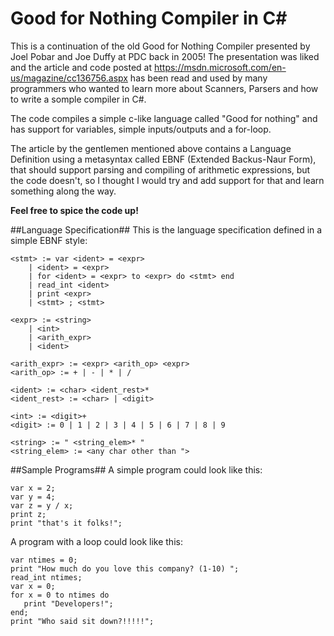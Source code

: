 # Good for Nothing Compiler in C&#35;
This is a continuation of the old Good for Nothing Compiler presented by Joel Pobar and Joe Duffy at PDC back in 2005! 
The presentation was liked and the article and code posted at https://msdn.microsoft.com/en-us/magazine/cc136756.aspx
has been read and used by many programmers who wanted to learn more about Scanners, Parsers and how to write a somple
compiler in C#.

The code compiles a simple c-like language called "Good for nothing" and has support for variables, simple
inputs/outputs and a for-loop.

The article by the gentlemen mentioned above contains a Language Definition using a metasyntax called EBNF 
(Extended Backus-Naur Form), that should support parsing and compiling of arithmetic expressions, but the 
code doesn't, so I thought I would try and add support for that and learn something along the way. 

**Feel free to spice the code up!**

##Language Specification##
This is the language specification defined in a simple EBNF style:

```
<stmt> := var <ident> = <expr>
	| <ident> = <expr>
	| for <ident> = <expr> to <expr> do <stmt> end
	| read_int <ident>
	| print <expr>
	| <stmt> ; <stmt>

<expr> := <string>
	| <int>
	| <arith_expr>
	| <ident>

<arith_expr> := <expr> <arith_op> <expr>
<arith_op> := + | - | * | /

<ident> := <char> <ident_rest>*
<ident_rest> := <char> | <digit>

<int> := <digit>+
<digit> := 0 | 1 | 2 | 3 | 4 | 5 | 6 | 7 | 8 | 9

<string> := " <string_elem>* "
<string_elem> := <any char other than ">
```
##Sample Programs##
A simple program could look like this:
```
var x = 2;
var y = 4;
var z = y / x;
print z;
print "that's it folks!";
```
A program with a loop could look like this:
```
var ntimes = 0;
print "How much do you love this company? (1-10) ";
read_int ntimes;
var x = 0;
for x = 0 to ntimes do
   print "Developers!";
end;
print "Who said sit down?!!!!!";
```


